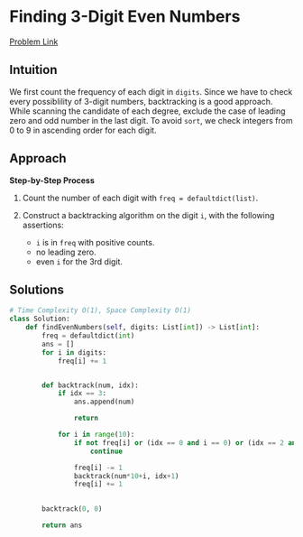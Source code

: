 **Finding 3-Digit Even Numbers**
=
[Problem Link](https://leetcode.com/problems/finding-3-digit-even-numbers/description)

## Intuition
We first count the frequency of each digit in `digits`. Since we have to check every possiblility of 3-digit numbers, 
backtracking is a good approach. While scanning the candidate of each degree, exclude the case of leading zero and odd 
number in the last digit. To avoid `sort`, we check integers from 0 to 9 in ascending order for each digit.

## Approach
**Step-by-Step Process**

1. Count the number of each digit with `freq = defaultdict(list)`.

2. Construct a backtracking algorithm on the digit `i`, with the following assertions:
    - `i` is in `freq` with positive counts.
    -  no leading zero.
    -  even `i` for the 3rd digit.
  
## Solutions
```python
# Time Complexity O(1), Space Complexity O(1)
class Solution:
    def findEvenNumbers(self, digits: List[int]) -> List[int]:
        freq = defaultdict(int)
        ans = []
        for i in digits:
            freq[i] += 1


        def backtrack(num, idx):
            if idx == 3:
                ans.append(num)

                return

            for i in range(10):
                if not freq[i] or (idx == 0 and i == 0) or (idx == 2 and i % 2):
                    continue

                freq[i] -= 1
                backtrack(num*10+i, idx+1)
                freq[i] += 1

        
        backtrack(0, 0)

        return ans
```
